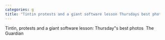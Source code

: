 ```yaml
---
categories: g
title: "Tintin protests and a giant software lesson Thursdays best photos  The Guardian"
---
```

Tintin, protests and a giant software lesson: Thursday"s best photos&nbsp;&nbsp;The Guardian